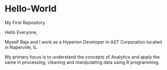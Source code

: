 # Hello-World
My First Repository

Hello Everyone,

Myself Raja and I work as a Hyperion Developer in AST Corporation located in Naperville, IL.

My primary focus is to understand the concepts of Analytics and apply the same in processing, cleaning and manipulating data using R programming. 


